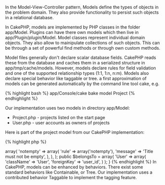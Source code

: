 In the Model-View-Controller pattern, Models define the types of objects in the problem domain. They also provide functionality to persist such objects in a relational database. 

In CakePHP, models are implemented by PHP classes in the folder app/Model. Plugins can have there own models which then live in app/Plugin/<em>plugin</em>/Model. Model classes represent individual domain objects. They also allow to mainipulate collections of such objects. This can be through a set of powerful find methods or through own custom methods.

Model files generally don't declare scalar database fields. CakePHP reads these from the database and caches them in a serialized structure in app/tmp/cache/models. However, models declare rules for field validation and one of the supported relationship types (1:1, 1:n, n:m). Models also declare special behavior like taggable or tree. a first approximation of models can be generated automatically by the command line tool cake, e.g.

{% highlight bash %}
app/Console/cake bake model Project
{% endhighlight %}

Our implementation uses two models in directory app/Model:

* Project.php - projects listed on the start page
* User.php - user accounts as owners of projects

Here is part of the project model from our CakePHP implementation:

{% highlight php %}
<?php
class Project extends AppModel {
     // Taggable behavior comes from the Tags plugin, Containable is built-in 
     public $actsAs = array('Tags.Taggable', 'Containable');
     public $validate = array(
          'title' => array(
               'notempty' => array(
                    'rule' => array('notempty'),
                    'message' => 'Title must not be empty',
               ),
          ),
     );

     public $belongsTo = array(
          'User' => array(
               'className' => 'User',
               'foreignKey' => 'user_id',
          )
     );
}
{% endhighlight %}

In CakePHP, models can be enhanced by behaviors. There exist some standard behaviors like Containable, or Tree. Our implementation uses a contributed behavior Taggable to implement the tagging feature. 
